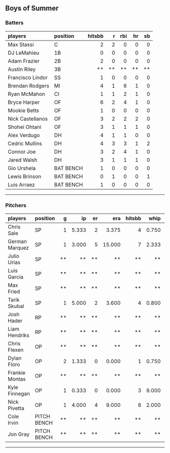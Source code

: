## Boys of Summer

### Batters

 
|players          |position  | hitsbb|  r| rbi| hr| sb| 
|:----------------|:---------|------:|--:|---:|--:|--:| 
|Max Stassi       |C         |      2|  2|   0|  0|  0| 
|DJ LeMahieu      |1B        |      0|  0|   0|  0|  0| 
|Adam Frazier     |2B        |      2|  0|   0|  0|  0| 
|Austin Riley     |3B        |     **| **|  **| **| **| 
|Francisco Lindor |SS        |      1|  0|   0|  0|  0| 
|Brendan Rodgers  |MI        |      4|  1|   6|  1|  0| 
|Ryan McMahon     |CI        |      1|  1|   2|  1|  0| 
|Bryce Harper     |OF        |      6|  2|   4|  1|  0| 
|Mookie Betts     |OF        |      1|  0|   0|  0|  0| 
|Nick Castellanos |OF        |      3|  2|   2|  2|  0| 
|Shohei Ohtani    |OF        |      3|  1|   1|  1|  0| 
|Alex Verdugo     |DH        |      4|  1|   1|  0|  0| 
|Cedric Mullins   |DH        |      4|  3|   3|  1|  2| 
|Connor Joe       |DH        |      3|  2|   4|  1|  0| 
|Jared Walsh      |DH        |      3|  1|   1|  1|  0| 
|Gio Urshela      |BAT BENCH |      1|  0|   0|  0|  0| 
|Lewis Brinson    |BAT BENCH |      0|  1|   0|  0|  1| 
|Luis Arraez      |BAT BENCH |      1|  0|   0|  0|  0| 

* * *

### Pitchers

 
|players        |position    |  g|    ip| er|    era| hitsbb|  whip| so|  w| sv| 
|:--------------|:-----------|--:|-----:|--:|------:|------:|-----:|--:|--:|--:| 
|Chris Sale     |SP          |  1| 5.333|  2|  3.375|      4| 0.750|  8|  1|  0| 
|German Marquez |SP          |  1| 3.000|  5| 15.000|      7| 2.333|  3|  0|  0| 
|Julio Urias    |SP          | **|    **| **|     **|     **|    **| **| **| **| 
|Luis Garcia    |SP          | **|    **| **|     **|     **|    **| **| **| **| 
|Max Fried      |SP          | **|    **| **|     **|     **|    **| **| **| **| 
|Tarik Skubal   |SP          |  1| 5.000|  2|  3.600|      4| 0.800| 10|  0|  0| 
|Josh Hader     |RP          | **|    **| **|     **|     **|    **| **| **| **| 
|Liam Hendriks  |RP          | **|    **| **|     **|     **|    **| **| **| **| 
|Chris Flexen   |OP          | **|    **| **|     **|     **|    **| **| **| **| 
|Dylan Floro    |OP          |  2| 1.333|  0|  0.000|      1| 0.750|  1|  1|  1| 
|Frankie Montas |OP          | **|    **| **|     **|     **|    **| **| **| **| 
|Kyle Finnegan  |OP          |  1| 0.333|  0|  0.000|      3| 9.000|  0|  0|  0| 
|Nick Pivetta   |OP          |  1| 4.000|  4|  9.000|      8| 2.000|  5|  0|  0| 
|Cole Irvin     |PITCH BENCH | **|    **| **|     **|     **|    **| **| **| **| 
|Jon Gray       |PITCH BENCH | **|    **| **|     **|     **|    **| **| **| **| 


* * *


